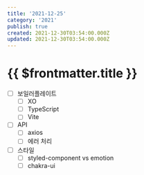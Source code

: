 ```yaml
---
title: '2021-12-25'
category: '2021'
publish: true
created: 2021-12-30T03:54:00.000Z
updated: 2021-12-30T03:54:00.000Z
---
```


# {{ $frontmatter.title }}

- [ ] 보일러플레이트
  - [ ] XO
  - [ ] TypeScript
  - [ ] Vite
- [ ] API
  - [ ] axios
  - [ ] 에러 처리
- [ ] 스타일
  - [ ] styled-component vs emotion
  - [ ] chakra-ui
